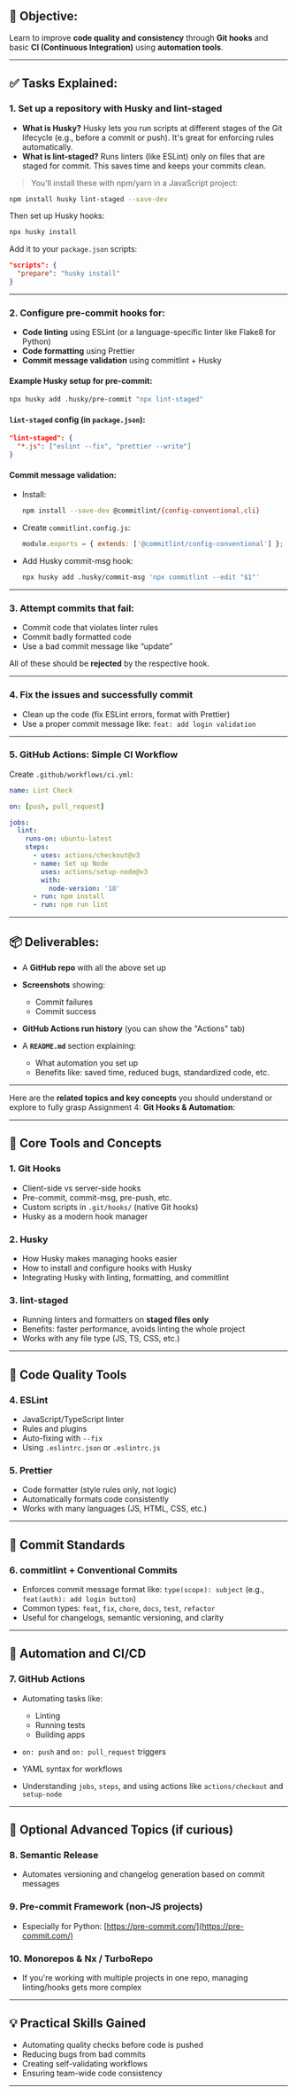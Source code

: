 ## 🎯 **Objective:**

Learn to improve **code quality and consistency** through **Git hooks** and basic **CI (Continuous Integration)** using **automation tools**.

---

## ✅ **Tasks Explained:**

### 1. **Set up a repository with Husky and lint-staged**

* **What is Husky?**
  Husky lets you run scripts at different stages of the Git lifecycle (e.g., before a commit or push). It's great for enforcing rules automatically.
* **What is lint-staged?**
  Runs linters (like ESLint) only on files that are staged for commit. This saves time and keeps your commits clean.

> You'll install these with npm/yarn in a JavaScript project:

```bash
npm install husky lint-staged --save-dev
```

Then set up Husky hooks:

```bash
npx husky install
```

Add it to your `package.json` scripts:

```json
"scripts": {
  "prepare": "husky install"
}
```

---

### 2. **Configure pre-commit hooks for:**

* **Code linting** using ESLint (or a language-specific linter like Flake8 for Python)
* **Code formatting** using Prettier
* **Commit message validation** using commitlint + Husky

#### Example Husky setup for pre-commit:

```bash
npx husky add .husky/pre-commit "npx lint-staged"
```

#### `lint-staged` config (in `package.json`):

```json
"lint-staged": {
  "*.js": ["eslint --fix", "prettier --write"]
}
```

#### Commit message validation:

* Install:

  ```bash
  npm install --save-dev @commitlint/{config-conventional,cli}
  ```
* Create `commitlint.config.js`:

  ```js
  module.exports = { extends: ['@commitlint/config-conventional'] };
  ```
* Add Husky commit-msg hook:

  ```bash
  npx husky add .husky/commit-msg 'npx commitlint --edit "$1"'
  ```

---

### 3. **Attempt commits that fail:**

* Commit code that violates linter rules
* Commit badly formatted code
* Use a bad commit message like “update”

All of these should be **rejected** by the respective hook.

---

### 4. **Fix the issues and successfully commit**

* Clean up the code (fix ESLint errors, format with Prettier)
* Use a proper commit message like:
  `feat: add login validation`

---

### 5. **GitHub Actions: Simple CI Workflow**

Create `.github/workflows/ci.yml`:

```yaml
name: Lint Check

on: [push, pull_request]

jobs:
  lint:
    runs-on: ubuntu-latest
    steps:
      - uses: actions/checkout@v3
      - name: Set up Node
        uses: actions/setup-node@v3
        with:
          node-version: '18'
      - run: npm install
      - run: npm run lint
```

---

## 📦 **Deliverables:**

* A **GitHub repo** with all the above set up
* **Screenshots** showing:

  * Commit failures
  * Commit success
* **GitHub Actions run history** (you can show the "Actions" tab)
* A **`README.md`** section explaining:

  * What automation you set up
  * Benefits like: saved time, reduced bugs, standardized code, etc.

---

Here are the **related topics and key concepts** you should understand or explore to fully grasp Assignment 4: **Git Hooks & Automation**:

---

## 🔧 **Core Tools and Concepts**

### 1. **Git Hooks**

* Client-side vs server-side hooks
* Pre-commit, commit-msg, pre-push, etc.
* Custom scripts in `.git/hooks/` (native Git hooks)
* Husky as a modern hook manager

### 2. **Husky**

* How Husky makes managing hooks easier
* How to install and configure hooks with Husky
* Integrating Husky with linting, formatting, and commitlint

### 3. **lint-staged**

* Running linters and formatters on **staged files only**
* Benefits: faster performance, avoids linting the whole project
* Works with any file type (JS, TS, CSS, etc.)

---

## 💅 **Code Quality Tools**

### 4. **ESLint**

* JavaScript/TypeScript linter
* Rules and plugins
* Auto-fixing with `--fix`
* Using `.eslintrc.json` or `.eslintrc.js`

### 5. **Prettier**

* Code formatter (style rules only, not logic)
* Automatically formats code consistently
* Works with many languages (JS, HTML, CSS, etc.)

---

## 🔏 **Commit Standards**

### 6. **commitlint + Conventional Commits**

* Enforces commit message format like:
  `type(scope): subject` (e.g., `feat(auth): add login button`)
* Common types: `feat`, `fix`, `chore`, `docs`, `test`, `refactor`
* Useful for changelogs, semantic versioning, and clarity

---

## 🤖 **Automation and CI/CD**

### 7. **GitHub Actions**

* Automating tasks like:

  * Linting
  * Running tests
  * Building apps
* `on: push` and `on: pull_request` triggers
* YAML syntax for workflows
* Understanding `jobs`, `steps`, and using actions like `actions/checkout` and `setup-node`

---

## 🧪 **Optional Advanced Topics (if curious)**

### 8. **Semantic Release**

* Automates versioning and changelog generation based on commit messages

### 9. **Pre-commit Framework** (non-JS projects)

* Especially for Python: [https://pre-commit.com/](https://pre-commit.com/)

### 10. **Monorepos & Nx / TurboRepo**

* If you're working with multiple projects in one repo, managing linting/hooks gets more complex

---

## 💡 **Practical Skills Gained**

* Automating quality checks before code is pushed
* Reducing bugs from bad commits
* Creating self-validating workflows
* Ensuring team-wide code consistency

---



